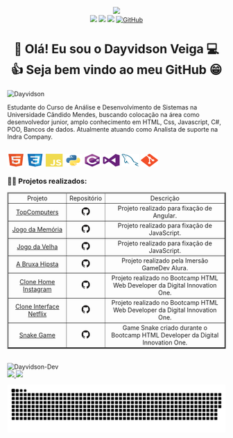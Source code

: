 <!--Banner session-->
<!-- <p align="center"><img src="https://imgur.com/jSBcQQe.png"/><br> -->

<div>
	<p align="center"><img src="https://i.imgur.com/uTk6zzB.png"/><br>
	<!-- Badges session -->
	<a href="https://www.linkedin.com/in/dayvidsonveiga/" target="_blank"><img src="https://img.shields.io/badge/-LinkedIn-%230077B5?style=for-the-badge&logo=linkedin&logoColor=white" target="_blank"></a>
  	<a href="https://www.instagram.com/dayvidsonveiga/" target="_blank"><img src="https://img.shields.io/badge/-Instagram-%23E4405F?style=for-the-badge&logo=instagram&logoColor=white" target="_blank"></a>
  	<a href = "mailto: dayvidsonveiga@gmail.com"><img src="https://img.shields.io/badge/-Gmail-%23333?style=for-the-badge&logo=gmail&logoColor=white" target="_blank"></a>
  	<a href="https://github.com/dayvidsonveiga" target="_blank"><img src="https://img.shields.io/badge/-Github-%230077B5?style=for-the-badge&logo=github&logoColor=white" alt="GitHub"></a>
</div>

<!--About session-->
<div>
	<h1 align="center">👋 Olá! Eu sou o Dayvidson Veiga 💻<br>👍 Seja bem vindo ao meu GitHub 😁</h1>
	<p align="left"><img src="https://visitor-badge.laobi.icu/badge?page_id=dayvidsonveiga" alt="Dayvidson"/></p>
</div>

<div>
	<p>Estudante do Curso de Análise e Desenvolvimento de Sistemas na Universidade Cândido Mendes, buscando colocação na área como desenvolvedor junior, amplo conhecimento em HTML, Css, Javascript, C#, POO, Bancos de dados. Atualmente atuando como Analista de suporte na Indra Company.</p>
</div>

<div style="display: inline_block"><br>
  <img align="center" alt="Dayvidson-HTML" height="30" width="40" src="https://raw.githubusercontent.com/devicons/devicon/master/icons/html5/html5-original.svg">
  <img align="center" alt="Dayvidson-CSS" height="30" width="40" src="https://raw.githubusercontent.com/devicons/devicon/master/icons/css3/css3-original.svg">
  <img align="center" alt="Dayvidson-Js" height="30" width="40" src="https://raw.githubusercontent.com/devicons/devicon/master/icons/javascript/javascript-plain.svg">
  <img align="center" alt="Dayvidson-Python" height="30" width="40" src="https://raw.githubusercontent.com/devicons/devicon/master/icons/python/python-original.svg">
  <img align="center" alt="Dayvidson-Csharp" height="30" width="40" src="https://raw.githubusercontent.com/devicons/devicon/master/icons/csharp/csharp-original.svg">
  <img align="center" alt="Dayvidson-Csharp" height="30" width="40" src="https://raw.githubusercontent.com/devicons/devicon/7a4ca8aa871d6dca81691e018d31eed89cb70a76/icons/visualstudio/visualstudio-plain.svg">
  <img align="center" alt="Dayvidson-Csharp" height="30" width="40" src="https://raw.githubusercontent.com/devicons/devicon/7a4ca8aa871d6dca81691e018d31eed89cb70a76/icons/mysql/mysql-original.svg">
  <img align="center" alt="Dayvidson-Csharp" height="30" width="40" src="https://raw.githubusercontent.com/devicons/devicon/7a4ca8aa871d6dca81691e018d31eed89cb70a76/icons/git/git-original.svg">
  
</div>

<div>
<h3>👨‍💻 Projetos realizados:</h3>

<table border ="2">
<thead align="center">
<tr>
  <td>Projeto</td>
  <td>Repositório</td>
  <td>Descrição</td>
</tr>
</thead>
<tbody align="center">
<tr>
  <td><a href="https://dayvidsonveiga.github.io/top-computers/produtos/" target="_blank" rel="noopener noreferrer">TopComputers</a></td>
  <td><a href="https://github.com/dayvidsonveiga/top-computers" target="blank"><img src="https://raw.githubusercontent.com/devicons/devicon/7a4ca8aa871d6dca81691e018d31eed89cb70a76/icons/github/github-original.svg" alt="GitHub" height="20" width="20" /></a></td>
  <td>Projeto realizado para fixação de Angular.</td>
</tr>
<tr>
  <td><a href="https://jogo-da-memoria-topaz.vercel.app/" target="_blank" rel="noopener noreferrer">Jogo da Memória</a></td>
  <td><a href="https://github.com/dayvidsonveiga/jogo-da-memoria" target="blank"><img src="https://raw.githubusercontent.com/devicons/devicon/7a4ca8aa871d6dca81691e018d31eed89cb70a76/icons/github/github-original.svg" alt="GitHub" height="20" width="20" /></a></td>
  <td>Projeto realizado para fixação de JavaScript.</td>
</tr>
<tr>
  <td><a href="https://jogo-da-velha-js-three.vercel.app/" target="_blank" rel="noopener noreferrer">Jogo da Velha</a></td>
  <td><a href="https://github.com/dayvidsonveiga/jogo-da-velha-js" target="blank"><img src="https://raw.githubusercontent.com/devicons/devicon/7a4ca8aa871d6dca81691e018d31eed89cb70a76/icons/github/github-original.svg" alt="GitHub" height="20" width="20" /></a></td>
  <td>Projeto realizado para fixação de JavaScript.</td>
</tr>
<tr>
  <td><a href="https://witcher-game.vercel.app/" target="_blank" rel="noopener noreferrer">A Bruxa Hipsta</a></td>
  <td><a href="https://github.com/dayvidsonveiga/imersao-gamedev-javascript-Alura" target="blank"><img src="https://raw.githubusercontent.com/devicons/devicon/7a4ca8aa871d6dca81691e018d31eed89cb70a76/icons/github/github-original.svg" alt="GitHub" height="20" width="20" /></a></td>
  <td>Projeto realizado pela Imersão GameDev Alura.</td>
</tr>
<tr>
  <td><a href="https://clonegram-mauve.vercel.app/" target="_blank" rel="noopener noreferrer">Clone Home Instagram</a></td>
  <td><a href="https://github.com/dayvidsonveiga/pagina-inicio-instagram" target="blank"><img src="https://raw.githubusercontent.com/devicons/devicon/7a4ca8aa871d6dca81691e018d31eed89cb70a76/icons/github/github-original.svg" alt="GitHub" height="20" width="20" /></a></td>
  <td>Projeto realizado no Bootcamp HTML Web Developer da Digital Innovation One.</td>
</tr>
<tr>
  <td><a href="https://cloneflix-page.vercel.app/" target="_blank" rel="noopener noreferrer">Clone Interface Netflix</a></td>
  <td><a href="https://github.com/dayvidsonveiga/cloneflix-page" target="blank"><img src="https://raw.githubusercontent.com/devicons/devicon/7a4ca8aa871d6dca81691e018d31eed89cb70a76/icons/github/github-original.svg" alt="GitHub" height="20" width="20" /></a></td>
  <td>Projeto realizado no Bootcamp HTML Web Developer da Digital Innovation One.</td>
</tr>
<tr>
  <td><a href="https://snake-game-js.vercel.app/" target="_blank" rel="noopener noreferrer">Snake Game</a></td>
  <td><a href="https://github.com/dayvidsonveiga/snake-game-js" target="blank"><img src="https://raw.githubusercontent.com/devicons/devicon/7a4ca8aa871d6dca81691e018d31eed89cb70a76/icons/github/github-original.svg" alt="GitHub" height="20" width="20" /></a></td>
  <td>Game Snake criado durante o Bootcamp HTML Developer da Digital Innovation One.</td>
</tr>
</tbody>
</table><br>
</div>

<img align="center" alt="Dayvidson-Dev" height="158" width="158" src="http://clubedosgeeks.com.br/wp-content/uploads/2016/01/dormrm.gif">
  
<div>
  <a href="https://github.com/dayvidsonveiga">
  <img height="180em" src="https://github-readme-stats.vercel.app/api?username=dayvidsonveiga&show_icons=true&theme=dracula&include_all_commits=true&count_private=true"/>
  <img height="180em" src="https://github-readme-stats.vercel.app/api/top-langs/?username=dayvidsonveiga&layout=compact&langs_count=20&theme=dracula"/>
<div>


![Snake animation](https://github.com/dayvidsonveiga/dayvidsonveiga/blob/output/github-contribution-grid-snake.svg)	



<!--
**dayvidsonveiga/dayvidsonveiga** is a ✨ _special_ ✨ repository because its `README.md` (this file) appears on your GitHub profile.


